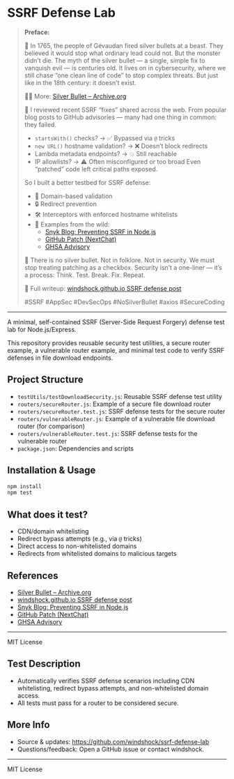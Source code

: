 # SSRF Defense Lab

> **Preface:**
>
> 🔫 In 1765, the people of Gévaudan fired silver bullets at a beast. They believed it would stop what ordinary lead could not. But the monster didn’t die. The myth of the silver bullet — a single, simple fix to vanquish evil — is centuries old. It lives on in cybersecurity, where we still chase “one clean line of code” to stop complex threats. But just like in the 18th century: it doesn’t exist.
>
> 🕵️‍♂️ More: [Silver Bullet – Archive.org](https://archive.org/details/silverbulletothe0000unse)
>
> 🧪 I reviewed recent SSRF “fixes” shared across the web. From popular blog posts to GitHub advisories — many had one thing in common: they failed.
> - `startsWith()` checks? → ✅ Bypassed via `@` tricks
> - `new URL()` hostname validation? → ❌ Doesn’t block redirects
> - Lambda metadata endpoints? → 💥 Still reachable
> - IP allowlists? → ⚠️ Often misconfigured or too broad
> Even “patched” code left critical paths exposed.
>
> So I built a better testbed for SSRF defense:
> - 🔧 Domain-based validation
> - 🔒 Redirect prevention
> - 🛠️ Interceptors with enforced hostname whitelists
> - 🔗 Examples from the wild:
>     - [Snyk Blog: Preventing SSRF in Node.js](https://snyk.io/blog/preventing-server-side-request-forgery-node-js/#:~:text=imageURL.startsWith)
>     - [GitHub Patch (NextChat)](https://github.com/ChatGPTNextWeb/NextChat/commit/9fb8fbcc65c29c74473a13715c05725e2b49065d#:~:text=imageURL.startsWith)
>     - [GHSA Advisory](https://github.com/advisories/GHSA-2p68-f74v-9wc6)
>
> 📌 There is no silver bullet. Not in folklore. Not in security. We must stop treating patching as a checkbox. Security isn’t a one-liner — it’s a process: Think. Test. Break. Fix. Repeat.
>
> 📘 Full writeup: [windshock.github.io SSRF defense post](https://windshock.github.io/en/post/2025-06-25-ssrf-defense/)
>
> #SSRF #AppSec #DevSecOps #NoSilverBullet #axios #SecureCoding

---

A minimal, self-contained SSRF (Server-Side Request Forgery) defense test lab for Node.js/Express.

This repository provides reusable security test utilities, a secure router example, a vulnerable router example, and minimal test code to verify SSRF defenses in file download endpoints.

## Project Structure

- `testUtils/testDownloadSecurity.js`: Reusable SSRF defense test utility
- `routers/secureRouter.js`: Example of a secure file download router
- `routers/secureRouter.test.js`: SSRF defense tests for the secure router
- `routers/vulnerableRouter.js`: Example of a vulnerable file download router (for comparison)
- `routers/vulnerableRouter.test.js`: SSRF defense tests for the vulnerable router
- `package.json`: Dependencies and scripts

## Installation & Usage

```bash
npm install
npm test
```

## What does it test?
- CDN/domain whitelisting
- Redirect bypass attempts (e.g., via `@` tricks)
- Direct access to non-whitelisted domains
- Redirects from whitelisted domains to malicious targets

## References
- [Silver Bullet – Archive.org](https://archive.org/details/silverbulletothe0000unse)
- [windshock.github.io SSRF defense post](https://windshock.github.io/en/post/2025-06-25-ssrf-defense/)
- [Snyk Blog: Preventing SSRF in Node.js](hhttps://snyk.io/blog/preventing-server-side-request-forgery-node-js/#:~:text=imageURL.startsWith)
- [GitHub Patch (NextChat)](https://github.com/ChatGPTNextWeb/NextChat/commit/9fb8fbcc65c29c74473a13715c05725e2b49065d#:~:text=imageURL.startsWith)
- [GHSA Advisory](https://github.com/ChatGPTNextWeb/NextChat/commit/9fb8fbcc65c29c74473a13715c05725e2b49065d#diff-bd6b7cecf2582e3b8c10495081d2086ed3d88df53983cea5e1f8344becb06a7aR42)

---

MIT License

## Test Description
- Automatically verifies SSRF defense scenarios including CDN whitelisting, redirect bypass attempts, and non-whitelisted domain access.
- All tests must pass for a router to be considered secure.

## More Info
- Source & updates: https://github.com/windshock/ssrf-defense-lab
- Questions/feedback: Open a GitHub issue or contact windshock.

---

MIT License
